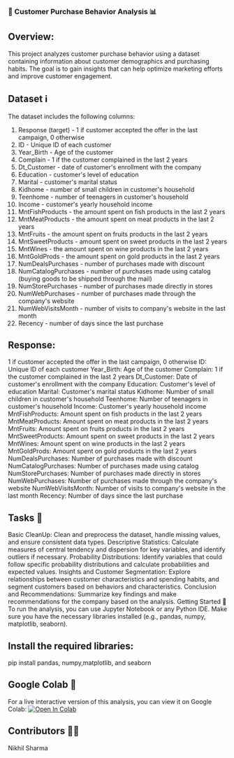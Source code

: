 ### 🛒 Customer Purchase Behavior Analysis 📊
## Overview:
This project analyzes customer purchase behavior using a dataset containing information about customer demographics and purchasing habits. The goal is to gain insights that can help optimize marketing efforts and improve customer engagement.

## Dataset ℹ️
The dataset includes the following columns:
1. Response (target) - 1 if customer accepted the offer in the last campaign, 0 otherwise
1. ID - Unique ID of each customer
2. Year_Birth - Age of the customer
3. Complain - 1 if the customer complained in the last 2 years
4. Dt_Customer - date of customer's enrollment with the company
5. Education - customer's level of education
6. Marital - customer's marital status
7. Kidhome - number of small children in customer's household
8. Teenhome - number of teenagers in customer's household
9. Income - customer's yearly household income
10. MntFishProducts - the amount spent on fish products in the last 2 years
11. MntMeatProducts - the amount spent on meat products in the last 2 years
12. MntFruits - the amount spent on fruits products in the last 2 years
13. MntSweetProducts - amount spent on sweet products in the last 2 years
14. MntWines - the amount spent on wine products in the last 2 years
15. MntGoldProds - the amount spent on gold products in the last 2 years
16. NumDealsPurchases - number of purchases made with discount
17. NumCatalogPurchases - number of purchases made using catalog (buying goods to be shipped through the mail)
18. NumStorePurchases - number of purchases made directly in stores
19. NumWebPurchases - number of purchases made through the company's website
20. NumWebVisitsMonth - number of visits to company's website in the last month
21. Recency - number of days since the last purchase

## Response: 
1 if customer accepted the offer in the last campaign, 0 otherwise
ID: Unique ID of each customer
Year_Birth: Age of the customer
Complain: 1 if the customer complained in the last 2 years
Dt_Customer: Date of customer's enrollment with the company
Education: Customer's level of education
Marital: Customer's marital status
Kidhome: Number of small children in customer's household
Teenhome: Number of teenagers in customer's household
Income: Customer's yearly household income
MntFishProducts: Amount spent on fish products in the last 2 years
MntMeatProducts: Amount spent on meat products in the last 2 years
MntFruits: Amount spent on fruits products in the last 2 years
MntSweetProducts: Amount spent on sweet products in the last 2 years
MntWines: Amount spent on wine products in the last 2 years
MntGoldProds: Amount spent on gold products in the last 2 years
NumDealsPurchases: Number of purchases made with discount
NumCatalogPurchases: Number of purchases made using catalog
NumStorePurchases: Number of purchases made directly in stores
NumWebPurchases: Number of purchases made through the company's website
NumWebVisitsMonth: Number of visits to company's website in the last month
Recency: Number of days since the last purchase

## Tasks 📝
Basic CleanUp: Clean and preprocess the dataset, handle missing values, and ensure consistent data types.
Descriptive Statistics: Calculate measures of central tendency and dispersion for key variables, and identify outliers if necessary.
Probability Distributions: Identify variables that could follow specific probability distributions and calculate probabilities and expected values.
Insights and Customer Segmentation: Explore relationships between customer characteristics and spending habits, and segment customers based on behaviors and characteristics.
Conclusion and Recommendations: Summarize key findings and make recommendations for the company based on the analysis.
Getting Started 🚀
To run the analysis, you can use Jupyter Notebook or any Python IDE. Make sure you have the necessary libraries installed (e.g., pandas, numpy, matplotlib, seaborn).



## Install the required libraries: 
pip install pandas, numpy,matplotlib, and  seaborn


## Google Colab 📓
For a live interactive version of this analysis, you can view it on Google Colab: [![Open In Colab](https://colab.research.google.com/assets/colab-badge.svg)](https://colab.research.google.com/drive/1RBY24Skbo_QuHV6DxNVO8v8k516ICg0w?usp=sharing)

## Contributors 👨‍💻
Nikhil Sharma
